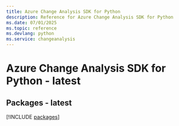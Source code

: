 ```yaml
---
title: Azure Change Analysis SDK for Python
description: Reference for Azure Change Analysis SDK for Python
ms.date: 07/01/2025
ms.topic: reference
ms.devlang: python
ms.service: changeanalysis
---
```

# Azure Change Analysis SDK for Python - latest
## Packages - latest
[!INCLUDE [packages](change-analysis-index.md)]